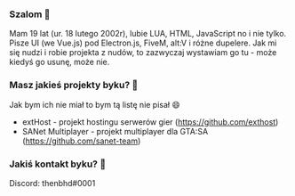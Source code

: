 ### Szalom 👋
Mam 19 lat (ur. 18 lutego 2002r), lubie LUA, HTML, JavaScript no i nie tylko.
Pisze UI (we Vue.js) pod Electron.js, FiveM, alt:V i różne dupelere.
Jak mi się nudzi i robie projekta z nudów, to zazwyczaj wystawiam go tu - może kiedyś go usunę, może nie.

### Masz jakieś projekty byku? 🤔
Jak bym ich nie miał to bym tą listę nie pisał 😄
* extHost - projekt hostingu serwerów gier (https://github.com/exthost)
* SANet Multiplayer - projekt multiplayer dla GTA:SA (https://github.com/sanet-team)

### Jakiś kontakt byku? 🤔
Discord: thenbhd#0001

<!--
**neightyy/neightyy** is a ✨ _special_ ✨ repository because its `README.md` (this file) appears on your GitHub profile.

Here are some ideas to get you started:

- 🔭 I’m currently working on ...
- 🌱 I’m currently learning ...
- 👯 I’m looking to collaborate on ...
- 🤔 I’m looking for help with ...
- 💬 Ask me about ...
- 📫 How to reach me: ...
- 😄 Pronouns: ...
- ⚡ Fun fact: ...
-->
